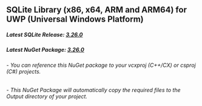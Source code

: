 ## SQLite Library (x86, x64, ARM and ARM64) for UWP (Universal Windows Platform)

##### Latest SQLite Release: [3.26.0](https://www.sqlite.org/chronology.html)
##### Latest NuGet Package: [3.26.0](https://www.nuget.org/packages/SQLite.Universal/)
###### - You can reference this NuGet package to your vcxproj (C++/CX) or csproj (C#) projects.
###### - This NuGet Package will automatically copy the required files to the Output directory of your project.
